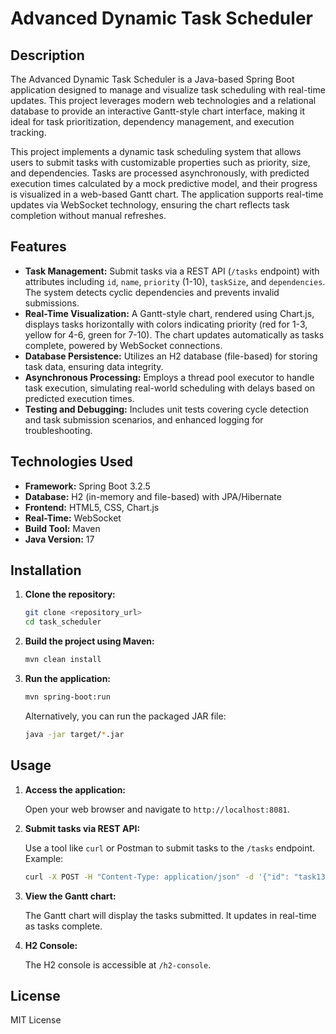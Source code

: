 # Advanced Dynamic Task Scheduler

## Description

The Advanced Dynamic Task Scheduler is a Java-based Spring Boot application designed to manage and visualize task scheduling with real-time updates. This project leverages modern web technologies and a relational database to provide an interactive Gantt-style chart interface, making it ideal for task prioritization, dependency management, and execution tracking.

This project implements a dynamic task scheduling system that allows users to submit tasks with customizable properties such as priority, size, and dependencies. Tasks are processed asynchronously, with predicted execution times calculated by a mock predictive model, and their progress is visualized in a web-based Gantt chart. The application supports real-time updates via WebSocket technology, ensuring the chart reflects task completion without manual refreshes.

## Features

- **Task Management:** Submit tasks via a REST API (`/tasks` endpoint) with attributes including `id`, `name`, `priority` (1-10), `taskSize`, and `dependencies`. The system detects cyclic dependencies and prevents invalid submissions.
- **Real-Time Visualization:** A Gantt-style chart, rendered using Chart.js, displays tasks horizontally with colors indicating priority (red for 1-3, yellow for 4-6, green for 7-10). The chart updates automatically as tasks complete, powered by WebSocket connections.
- **Database Persistence:** Utilizes an H2 database (file-based) for storing task data, ensuring data integrity.
- **Asynchronous Processing:** Employs a thread pool executor to handle task execution, simulating real-world scheduling with delays based on predicted execution times.
- **Testing and Debugging:** Includes unit tests covering cycle detection and task submission scenarios, and enhanced logging for troubleshooting.

## Technologies Used

- **Framework:** Spring Boot 3.2.5
- **Database:** H2 (in-memory and file-based) with JPA/Hibernate
- **Frontend:** HTML5, CSS, Chart.js
- **Real-Time:** WebSocket
- **Build Tool:** Maven
- **Java Version:** 17

## Installation

1.  **Clone the repository:**

    ```bash
    git clone <repository_url>
    cd task_scheduler
    ```

2.  **Build the project using Maven:**

    ```bash
    mvn clean install
    ```

3.  **Run the application:**

    ```bash
    mvn spring-boot:run
    ```

    Alternatively, you can run the packaged JAR file:

    ```bash
    java -jar target/*.jar
    ```

## Usage

1.  **Access the application:**

    Open your web browser and navigate to `http://localhost:8081`.

2.  **Submit tasks via REST API:**

    Use a tool like `curl` or Postman to submit tasks to the `/tasks` endpoint. Example:

    ```bash
    curl -X POST -H "Content-Type: application/json" -d '{"id": "task13", "name": "Task 13", "priority": 2, "taskSize": 5, "dependencies": []}' http://localhost:8081/tasks
    ```

3.  **View the Gantt chart:**

    The Gantt chart will display the tasks submitted. It updates in real-time as tasks complete.

4.  **H2 Console:**

    The H2 console is accessible at `/h2-console`.

## License

MIT License
